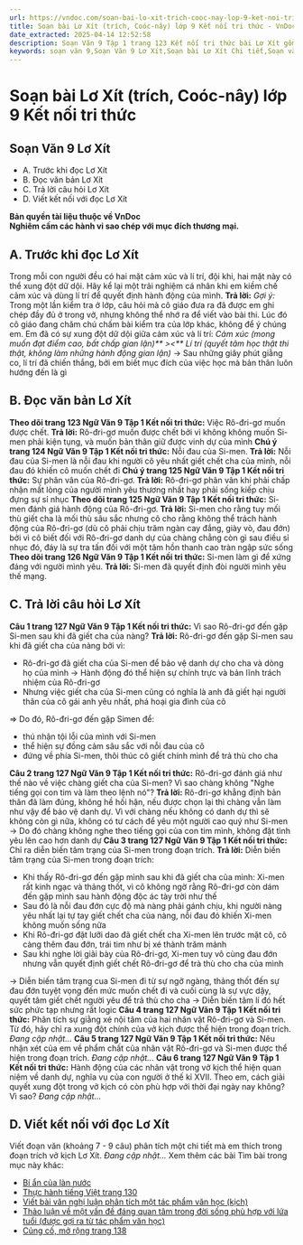 ```yaml
---
url: https://vndoc.com/soan-bai-lo-xit-trich-cooc-nay-lop-9-ket-noi-tri-thuc-322395
title: Soạn bài Lơ Xít (trích, Coóc-nây) lớp 9 Kết nối tri thức - VnDoc.com
date_extracted: 2025-04-14 12:52:58
description: Soạn Văn 9 Tập 1 trang 123 Kết nối tri thức bài Lơ Xít gồm phần trả lời chi tiết, đầy đủ, bám sát các câu hỏi, yêu cầu trong SGK (chỉ có trên VnDoc). Mời các bạn tham khảo.
keywords: soạn văn 9,Soạn Văn 9 Lơ Xít,Soạn bài Lơ Xít Chi tiết,Soạn văn 9 Tập 1 trang 123 Kết nối tri thức,Lơ Xít lớp 9 Kết nối tri thức,Lơ Xít trang 123,văn 9,ngữ văn 9,soạn văn 9 kết nối tri thức,soạn văn 9 tập 1,giải văn 9,soạn ngữ văn 9,giải ngữ văn 9,giải sgk ngữ văn 9
---
```


# Soạn bài Lơ Xít \(trích, Coóc-nây\) lớp 9 Kết nối tri thức
## **Soạn Văn 9 Lơ Xít**
  * A. Trước khi đọc Lơ Xít
  * B. Đọc văn bản Lơ Xít
  * C. Trả lời câu hỏi Lơ Xít
  * D. Viết kết nối với đọc Lơ Xít

**Bản quyền tài liệu thuộc về VnDoc**  
**Nghiêm cấm các hành vi sao chép với mục đích thương mại.**
## **A. Trước khi đọc Lơ Xít**
Trong mỗi con người đều có hai mặt cảm xúc và lí trí, đội khi, hai mặt này có thể xung đột dữ dội. Hãy kể lại một trải nghiệm cá nhân khi em kiềm chế cảm xúc và dùng lí trí để quyết định hành động của mình.
**Trả lời:**
_Gợi ý:_
Trong một lần kiểm tra ở lớp, câu hỏi mà cô giáo đưa ra đã được em ghi chép đầy đủ ở trong vở, nhưng không thể nhớ ra để viết vào bài thi. Lúc đó cô giáo đang chăm chú chấm bài kiểm tra của lớp khác, không để ý chúng em. Em đã có sự xung đột dữ dội giữa cảm xúc và lí trí:
_Cảm xúc \(mong muốn đạt điểm cao, bất chấp gian lận\)** ><** Lí trí \(quyết tâm học thật thi thật, không làm những hành động gian lận\)_
→ Sau những giây phút giằng co, lí trí đã chiến thắng, bởi em biết mục đích của việc học mà bản thân luôn hướng đến là gì
## **B. Đọc văn bản Lơ Xít**
**Theo dõi trang 123 Ngữ Văn 9 Tập 1 Kết nối tri thức:** Việc Rô-đri-gơ muốn được chết.
**Trả lời:**
Rô-đri-gơ muốn được chết bởi vì không không muốn Si-men phải kiện tụng, và muốn bản thân giữ được vinh dự của mình
**Chú ý trang 124 Ngữ Văn 9 Tập 1 Kết nối tri thức:** Nỗi đau của Si-men.
**Trả lời:**
Nỗi đau của Si-men là nỗi đau khi người cô yêu nhất giết chết cha của mình, nỗi đau đó khiến cô muốn chết đi
**Chú ý trang 125 Ngữ Văn 9 Tập 1 Kết nối tri thức:** Sự phân vân của Rô-đri-gơ.
**Trả lời:**
Rô-đri-gơ phân vân khi phải chấp nhận mất lòng của người mình yêu thương nhất hay phải sống kiếp chịu đựng sự sỉ nhục
**Theo dõi trang 125 Ngữ Văn 9 Tập 1 Kết nối tri thức:** Si-men đánh giá hành động của Rô-đri-gơ.
**Trả lời:**
Si-men cho rằng tuy mối thù giết cha là mối thù sâu sắc nhưng cô cho rằng không thể trách hành động của Rô-đri-gơ \(dù cô phải chịu trăm ngàn cay đắng, giày vò, đau đớn\) bởi vì cô biết đối với Rô-đri-gơ danh dự của chàng chẳng còn gì sau điều sỉ nhục đó, đáy là sự tra tấn đối với một tâm hồn thanh cao tràn ngập sức sống
**Theo dõi trang 126 Ngữ Văn 9 Tập 1 Kết nối tri thức:** Si-men làm gì để xứng đáng với người mình yêu.
**Trả lời:**
Si-men đã quyết định đòi người mình yêu thế mạng.
## **C. Trả lời câu hỏi Lơ Xít**
**Câu 1 trang 127 Ngữ Văn 9 Tập 1 Kết nối tri thức:** Vì sao Rô-đri-gơ đến gặp Si-men sau khi đã giết cha của nàng?
**Trả lời:**
Rô-đri-gơ đến gặp Si-men sau khi đã giết cha của nàng bởi vì:
  * Rô-đri-gơ đã giết cha của Si-men để bảo vệ danh dự cho cha và dòng họ của mình → Hành động đó thể hiện sự chính trực và bản lĩnh trách nhiệm của Rô-đri-gơ
  * Nhưng việc giết cha của Si-men cũng có nghĩa là anh đã giết hại người thân của cô gái anh yêu nhất, phá hoại gia đình của cô

⇒ Do đó, Rô-đri-gơ đến gặp Simen để:
  * thú nhận tội lỗi của mình với Si-men
  * thể hiện sự đồng cảm sâu sắc với nỗi đau của cô
  * đứng về phía Si-men, thôi thúc cô giết chính mình để trả thù cho cha

**Câu 2 trang 127 Ngữ Văn 9 Tập 1 Kết nối tri thức:** Rô-đri-gơ đánh giá như thế nào về việc chàng giết cha của Si-men? Vì sao chàng không "Nghe tiếng gọi con tim và làm theo lệnh nó"?
**Trả lời:**
Rô-đri-gơ khẳng định bản thân đã làm đúng, không hề hối hận, nếu được chọn lại thì chàng vẫn làm như vậy để bảo vệ danh dự. Vì với chàng nếu không có danh dự thì sẽ không còn gì nữa, không có tư cách để yêu một người cao quý như Si-men
→ Do đó chàng không nghe theo tiếng gọi của con tim mình, không đặt tình yêu lên cao hơn danh dự
**Câu 3 trang 127 Ngữ Văn 9 Tập 1 Kết nối tri thức:** Chỉ ra diễn biến tâm trạng của Si-men trong đoạn trích.
**Trả lời:**
Diễn biến tâm trạng của Si-men trong đoạn trích:
  * Khi thấy Rô-đri-gơ đến gặp mình sau khi đã giết cha của mình: Xi-men rất kinh ngạc và thảng thốt, vì cô không ngờ rằng Rô-đri-gơ còn dám đến gặp mình sau hành động độc ác tày trời như thế
  * Sau đó là nỗi đau đớn cực độ mà nàng phải gánh chịu, khi người nàng yêu nhất lại tự tay giết chết cha của nàng, nỗi đau đó khiến Xi-men không muốn sống nữa
  * Khi Rô-đri-gơ đặt lưỡi dao đã giết chết cha Xi-men lên trước mặt cô, cô càng thêm đau đớn, trái tim như bị xé thành trăm mảnh
  * Sau khi nghe lời giãi bày của Rô-đri-gơ, Xi-men tuy vô cùng đau đớn nhưng vẫn quyết định giết chết Rô-đri-gơ để trà thù cho cha của mình

→ Diễn biến tâm trạng cua Si-men đi từ sự ngỡ ngàng, thảng thốt đến sự đau đớn tuyệt vọng đến mức muốn chết đi và cuối cùng là sự vực dậy, quyết tâm giết chết người yêu để trả thù cho cha
→ Diễn biến tâm lí đó hết sức phức tạp nhưng rất logic
**Câu 4 trang 127 Ngữ Văn 9 Tập 1 Kết nối tri thức:** Phân tích sự giằng xé nội tâm của hai nhân vật Rô-đri-gơ và Si-men. Từ đó, hãy chỉ ra xung đột chính của vở kịch được thể hiện trong đoạn trích.
_Đang cập nhật..._
**Câu 5 trang 127 Ngữ Văn 9 Tập 1 Kết nối tri thức:** Nêu nhận xét của em về phẩm chất của nhân vật Rô-đri-gơ và Si-men được thể hiện trong đoạn trích.
_Đang cập nhật..._
**Câu 6 trang 127 Ngữ Văn 9 Tập 1 Kết nối tri thức:** Hành động của các nhân vật trong vở kịch thể hiện quan niệm về danh dự, nghĩa vụ của con người ở thế kỉ XVII. Theo em, cách giải quyết xung đột trong vở kịch có còn phù hợp với thời đại ngày nay không? Vì sao?
_Đang cập nhật..._
## **D. Viết kết nối với đọc Lơ Xít**
Viết đoạn văn \(khoảng 7 - 9 câu\) phân tích một chi tiết mà em thích trong đoạn trích vở kịch Lơ Xít.
_Đang cập nhật..._
Xem thêm các bài Tìm bài trong mục này khác:
  * [Bí ẩn của làn nước](</soan-bai-bi-an-cua-lan-nuoc-lop-9-ket-noi-tri-thuc-322399>)
  * [Thực hành tiếng Việt trang 130](</soan-bai-thuc-hanh-tieng-viet-trang-130-lop-9-tap-1-ket-noi-tri-thuc-322401>)
  * [Viết bài văn nghị luận phân tích một tác phẩm văn học \(kịch\)](</soan-bai-viet-bai-van-nghi-luan-phan-tich-mot-tac-pham-van-hoc-kich-lop-9-ket-noi-tri-thuc-322403>)
  * [Thảo luận về một vấn đề đáng quan tâm trong đời sống phù hợp với lứa tuổi \(được gợi ra từ tác phẩm văn học\)](</soan-bai-thao-luan-ve-mot-van-de-dang-quan-tam-trong-doi-song-phu-hop-voi-lua-tuoi-duoc-goi-ra-tu-tac-pham-van-hoc-trang-137-lop-9-ket-noi-tri-thuc-322411>)
  * [Củng cố, mở rộng trang 138](</soan-bai-cung-co-mo-rong-trang-138-lop-9-tap-1-ket-noi-tri-thuc-322417>)

